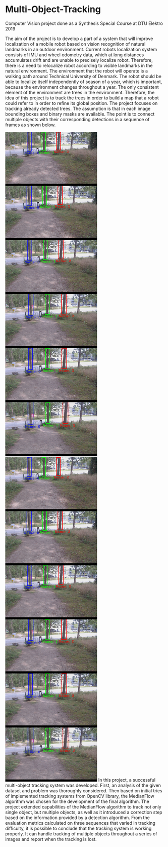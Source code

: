 # Multi-Object-Tracking
Computer Vision project done as a Synthesis Special Course at DTU Elektro 2019

The aim of the project is to develop a part of a system that will improve localization of a mobile robot based on vision recognition of natural landmarks in an outdoor environment. Current robots localization system consists of IMU and wheel odometry data, which at long distances accumulates drift and are unable to precisely localize robot. Therefore, there is a need to relocalize robot according to visible landmarks in the natural environment. The environment that the robot will operate is a walking path around Technical University of Denmark. The robot should be able to localize itself independently of season of a year, which is important, because the environment changes throughout a year. The only consistent element of the environment are trees in the environment. Therefore, the idea of this project is to track the trees in order to build a map that a robot could refer to in order to refine its global position. The project focuses on tracking already detected trees. The assumption is that in each image bounding boxes and binary masks are available. The point is to connect multiple objects with their corresponding detections in a sequence of frames as shown below.

![alt text](https://raw.githubusercontent.com/mikpat/Multi-Object-Tracking/Master/Example_imgs/seq1.jpg)
![](Example_imgs/seq1.jpg?raw=true "Tracking sequence with 3 objects")
In this project, a successful multi-object tracking system was developed. First, an analysis of the given dataset and problem was thoroughly considered. Then based on initial tries of implemented tracking systems from OpenCV library, the MedianFlow algorithm was chosen for the development of the final algorithm. The project extended capabilities of the MedianFlow algorithm to track not only single object, but multiple objects, as well as it introduced a correction step based on the information provided by a detection algorithm. From the evaluation metrics calculated on three sequences that varied in tracking difficulty, it is possible to conclude that the tracking system is working properly. It can handle tracking of multiple objects throughout a series of images and report when the tracking is lost.
